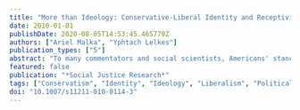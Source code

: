 ```yaml
---
title: "More than Ideology: Conservative-Liberal Identity and Receptivity to Political Cues"
date: 2010-01-01
publishDate: 2020-08-05T14:53:45.465779Z
authors: ["Ariel Malka", "Yphtach Lelkes"]
publication_types: ["5"]
abstract: "To many commentators and social scientists, Americans' stances on political issues are to an important extent driven by an underlying conservative–liberal ideological dimension. Self-identification as conservative vs. liberal is regarded as a marker of this dimension. However, past research has not thoroughly distinguished between ideological identity (a self-categorization) and ideology (an integrated value system). This research evaluates the thesis that conservative–liberal identity functions as a readiness to adopt beliefs and attitudes about newly politicized issues that one is told are consistent with the socially prescribed meaning of conservatism–liberalism. In Study 1, conservative–liberal identity, measured in 2000, had an independent prospective effect on support for invading Iraq in 2002 and support for the Iraq war in 2004, controlling for substantive ideology, party identity, and demographics. In Study 2, conservative- and liberal-identifiers adopted stances on farm subsidy policy based on randomly varied cues indicating which ideological group supports which stance. This cue-based influence was mediated by adoption of attitude-supportive beliefs. Discussion addresses the joint impact of political discourse and identity-based social influence on the organization of political attitudes. [ABSTRACT FROM AUTHOR]"
featured: false
publication: "*Social Justice Research*"
tags: ["Conservatism", "Identity", "Ideology", "Liberalism", "Political attitudes", "Social influence", "mypubs"]
doi: "10.1007/s11211-010-0114-3"
---
```


